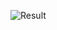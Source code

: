 ![Result](https://user-images.githubusercontent.com/59179832/102244005-9d43cd80-3f1d-11eb-8ca3-e562b1e13a36.JPG)
